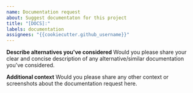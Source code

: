 ```yaml
---
name: Documentation request
about: Suggest documentaton for this project
title: "[DOCS]:"
labels: documentation
assignees: "{{cookiecutter.github_username}}"
---
```


**Describe alternatives you've considered**
Would you please share your clear and concise description of any alternative/similar documentation you've considered.

**Additional context**
Would you please share any other context or screenshots about the documentation request here.
